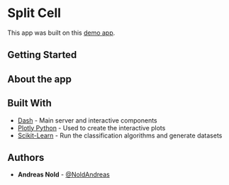 # Split Cell

This app was built on this [demo app](https://dash-gallery.plotly.host/dash-svm/).


## Getting Started

## About the app

## Built With
* [Dash](https://dash.plot.ly/) - Main server and interactive components
* [Plotly Python](https://plot.ly/python/) - Used to create the interactive plots
* [Scikit-Learn](http://scikit-learn.org/stable/documentation.html) - Run the classification algorithms and generate datasets


## Authors

* **Andreas Nold** - [@NoldAndreas](https://github.com/NoldAndreas)
